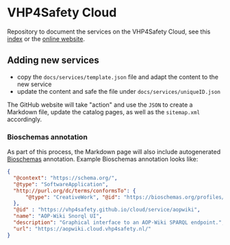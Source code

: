 # VHP4Safety Cloud

Repository to document the services on the VHP4Safety Cloud, see this [index](docs/index.md)
or the [online website](https://vhp4safety.github.io/cloud/).

## Adding new services

* copy the `docs/services/template.json` file and adapt the content to the new service
* update the content and safe the file under `docs/services/uniqueID.json`

The GitHub website will take "action" and use the `JSON` to create a Markdown file, update
the catalog pages, as well as the `sitemap.xml` accordingly.

### Bioschemas annotation

As part of this process, the Markdown page will also include autogenerated [Bioschemas](https://bioschemas.org/)
annotation. Example Bioschemas annotation looks like:

```json
{
  "@context": "https://schema.org/",
  "@type": "SoftwareApplication",
  "http://purl.org/dc/terms/conformsTo": {
      "@type": "CreativeWork", "@id": "https://bioschemas.org/profiles/ComputationalTool/1.0-RELEASE"
  },
  "@id" : "https://vhp4safety.github.io/cloud/service/aopwiki",
  "name": "AOP-Wiki Snorql UI", 
  "description": "Graphical interface to an AOP-Wiki SPARQL endpoint.",
  "url": "https://aopwiki.cloud.vhp4safety.nl/"
}
```
